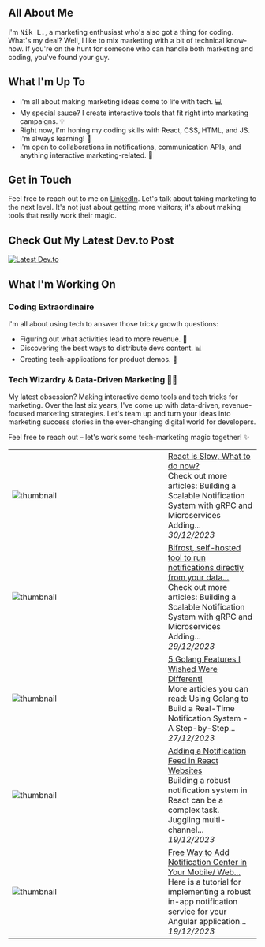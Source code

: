 ## All About Me

I'm <kbd>Nik L.</kbd>, a marketing enthusiast who's also got a thing for coding. What's my deal? Well, I like to mix marketing with a bit of technical know-how. If you're on the hunt for someone who can handle both marketing and coding, you've found your guy.

## What I'm Up To

- I'm all about making marketing ideas come to life with tech. 💻
- My special sauce? I create interactive tools that fit right into marketing campaigns. 💡
- Right now, I'm honing my coding skills with React, CSS, HTML, and JS. I'm always learning! 🌱
- I'm open to collaborations in notifications, communication APIs, and anything interactive marketing-related. 💞️

## Get in Touch

Feel free to reach out to me on [LinkedIn](https://www.linkedin.com/in/nik-k9/). Let's talk about taking marketing to the next level. It's not just about getting more visitors; it's about making tools that really work their magic.

## Check Out My Latest Dev.to Post

[![Latest Dev.to](https://latest-devto-post.vercel.app/api?username=nikl)](https://dev.to/nikl)

## What I'm Working On

### Coding Extraordinaire

I'm all about using tech to answer those tricky growth questions:

- Figuring out what activities lead to more revenue. 🚀
- Discovering the best ways to distribute devs content. 📊
- Creating tech-applications for product demos. 🧰

### Tech Wizardry & Data-Driven Marketing 🧙‍♂️

My latest obsession? Making interactive demo tools and tech tricks for marketing. Over the last six years, I've come up with data-driven, revenue-focused marketing strategies. Let's team up and turn your ideas into marketing success stories in the ever-changing digital world for developers.

Feel free to reach out – let's work some tech-marketing magic together! ✨


<table>
        <tr>
            <td width="300px"><img src="https://res.cloudinary.com/practicaldev/image/fetch/s--in25plJC--/c_imagga_scale,f_auto,fl_progressive,h_420,q_auto,w_1000/https://dev-to-uploads.s3.amazonaws.com/uploads/articles/u01qm0mnwqjykc7x1v9f.jpg" alt="thumbnail"></td>
            <td>
                <a href="https://dev.to/nikl/react-is-slow-what-to-do-now-369g">React is Slow, What to do now?</a>
                <div>Check out more articles:   Building a Scalable Notification System with gRPC and Microservices Adding...</div>
                <div><i>30/12/2023</i></div>
            </td>
        </tr>
        <tr>
            <td width="300px"><img src="https://res.cloudinary.com/practicaldev/image/fetch/s--28ANs6YY--/c_imagga_scale,f_auto,fl_progressive,h_420,q_auto,w_1000/https://dev-to-uploads.s3.amazonaws.com/uploads/articles/iziv9vdr8so7fmmjdsn4.jpg" alt="thumbnail"></td>
            <td>
                <a href="https://dev.to/suprsend/bifrost-self-hosted-tool-to-run-notifications-directly-from-your-data-warehouse-1ahe">Bifrost, self-hosted tool to run notifications directly from your data...</a>
                <div>Check out more articles:   Building a Scalable Notification System with gRPC and Microservices Adding...</div>
                <div><i>29/12/2023</i></div>
            </td>
        </tr>
        <tr>
            <td width="300px"><img src="https://res.cloudinary.com/practicaldev/image/fetch/s--XxsCMtav--/c_imagga_scale,f_auto,fl_progressive,h_420,q_auto,w_1000/https://dev-to-uploads.s3.amazonaws.com/uploads/articles/oe7a6q3q280lccdocbfn.png" alt="thumbnail"></td>
            <td>
                <a href="https://dev.to/nikl/5-golang-features-i-wished-were-different-2mgp">5 Golang Features I Wished Were Different!</a>
                <div>More articles you can read:    Using Golang to Build a Real-Time Notification System - A Step-by-Step...</div>
                <div><i>27/12/2023</i></div>
            </td>
        </tr>
        <tr>
            <td width="300px"><img src="https://res.cloudinary.com/practicaldev/image/fetch/s--tl828o4s--/c_imagga_scale,f_auto,fl_progressive,h_420,q_auto,w_1000/https://dev-to-uploads.s3.amazonaws.com/uploads/articles/6zqhl61l6lr8lt7u8iad.png" alt="thumbnail"></td>
            <td>
                <a href="https://dev.to/suprsend/adding-a-notification-feed-in-react-websites-4oa0">Adding a Notification Feed in React Websites</a>
                <div>Building a robust notification system in React can be a complex task. Juggling multi-channel...</div>
                <div><i>19/12/2023</i></div>
            </td>
        </tr>
        <tr>
            <td width="300px"><img src="https://res.cloudinary.com/practicaldev/image/fetch/s--mLCOw5p6--/c_imagga_scale,f_auto,fl_progressive,h_420,q_auto,w_1000/https://dev-to-uploads.s3.amazonaws.com/uploads/articles/xku2drfar92pwj1k0tq2.png" alt="thumbnail"></td>
            <td>
                <a href="https://dev.to/suprsend/free-way-to-add-notification-center-in-your-mobile-web-application-bm3">Free Way to Add Notification Center in Your Mobile/ Web...</a>
                <div>Here is a tutorial for implementing a robust in-app notification service for your Angular application...</div>
                <div><i>19/12/2023</i></div>
            </td>
        </tr>
</table>
